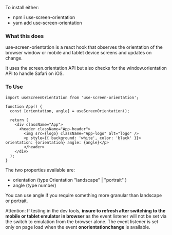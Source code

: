 To install either: 

- npm i use-screen-orientation
- yarn add use-screen-orientation

### What this does

use-screen-orientation is a react hook that observes the orientation of the browser window or mobile and tablet device screens and updates on change.

It uses the screen.orientation API but also checks for the window.orientation API to handle Safari on iOS.


### To Use

    import useScreenOrientation from 'use-screen-orientation';

    function App() {
      const [orientation, angle] = useScreenOrientation();
 
      return (
        <div className="App">
          <header className="App-header">
            <img src={logo} className="App-logo" alt="logo" />
            <p style={{ background: 'white', color: 'black' }}> orientation: {orientation} angle: {angle}</p>
            </header>
        </div>
      );
    }

The two properties available are: 
  * orientation (type Orientation "landscape" | "portrait" )
  * angle (type number)

You can use angle if you require something more granular than landscape or portrait.

Attention: If testing in the dev tools, **insure to refresh after switching to the mobile or tablet emulator in browser** as the event listener will not be set via the switch to emulation from the browser alone. 
The event listener is set only on page load when the event **onorientationchange** is available.






